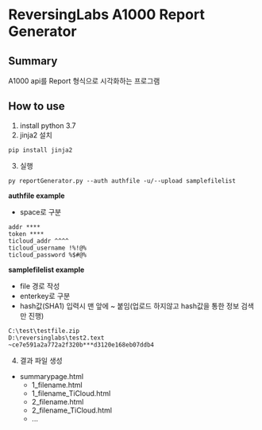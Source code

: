 # ReversingLabs A1000 Report Generator

## Summary
A1000 api를 Report 형식으로 시각화하는 프로그램

## How to use
1. install python 3.7
2. jinja2 설치
```
pip install jinja2
```
3. 실행
```
py reportGenerator.py --auth authfile -u/--upload samplefilelist
```
**authfile example**
  - space로 구분
```
addr ****
token ****
ticloud_addr ^^^^
ticloud_username !%!@%
ticloud_password %$#@%
```

  **samplefilelist example**
  - file 경로 작성
  - enterkey로 구분
  - hash값(SHA1) 입력시 맨 앞에 ~ 붙임(업로드 하지않고 hash값을 통한 정보 검색만 진행)
```
C:\test\testfile.zip
D:\reversinglabs\test2.text
~ce7e591a2a772a2f320b***d3120e168eb07ddb4
```

4. 결과 파일 생성

 - summarypage.html
    - 1_filename.html
    - 1_filename_TiCloud.html
    - 2_filename.html
    - 2_filename_TiCloud.html
    - ...
